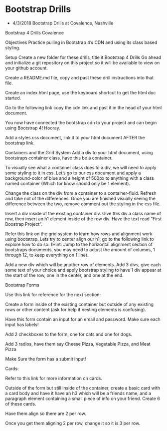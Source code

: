 # Bootstrap Drills

* 4/3/2018 Bootstrap Drills at Covalence, Nashville

Bootstrap 4 Drills
Covalence

Objectives
Practice pulling in Bootstrap 4’s CDN and using its class based styling.

Setup
Create a new folder for these drills, title it Bootstrap 4 Drills
Go ahead and initialize a git repository on this project so it will be available to view on your github account.


Create a README.md file, copy and past these drill instructions into that file.

Create an index.html page, use the keyboard shortcut to get the html doc started.

Go to the following link copy the cdn link and past it in the head of your html document.

You now have connected the bootstrap cdn to your project and can begin using Bootstrap 4! Hooray.

Add a styles.css document, link it to your html document AFTER the bootstrap link.

Containers and the Grid System
Add a div to your html document, using bootstraps container class, have this be a container.

To visually see what a container class does to a div, we will need to apply some styling to it in css. Let’s go to our css document and apply a background-color of blue and a height of 500px to anything with a class named container (Which for know should only be 1 element).

Change the class on the div from a container to a container-fluid. Refresh and take not of the differences. Once you are finished visually seeing the difference between the two, remove comment out the styling in the css file.

Insert a div inside of the existing container div. Give this div a class name of row, then insert an h1 element inside of the row div. Have the text read “First Boostrap Project”.

Refer this link on the grid system to learn how rows and alignment work using bootstrap. Lets try to center align our h1, go to the following link to explore how to do so. (Hint: Jump to the horizontal alignment section of bootstraps documents, you may need to adjust the amount of columns, 1 through 12, to keep everything on 1 line).

Add a new div which will be another row of elements. Add 3 divs, give each some text of your choice and apply bootstrap styling to have 1 div appear at the start of the row, one in the center, and one at the end.

Bootstrap Forms

Use this link for reference for the next section:

Create a form inside of the existing container but outside of any existing rows or other content (ask for help if nesting elements is confusing).

Have this form contain an input for an email and password. Make sure each input has labels!

Add 2 checkboxes to the form, one for cats and one for dogs.

Add 3 radios, have them say Cheese Pizza, Vegetable Pizza, and Meat Pizza

Make Sure the form has a submit input!

Cards:

Refer to this link for more information on cards.

Outside of the form but still inside of the container, create a basic card with a card body and have it have an h3 which will be a friends name, and a paragraph element containing a small piece of info on your friend. Create 6 of these cards.

Have them align so there are 2 per row.

Once you get them aligning 2 per row, change it so it is 3 per row.